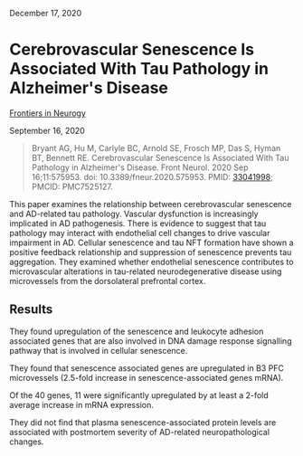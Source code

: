 December 17, 2020

# Cerebrovascular Senescence Is Associated With Tau Pathology in Alzheimer's Disease

[Frontiers in Neurogy](https://doi.org/10.3389/fneur.2020.575953)

September 16, 2020

> Bryant AG, Hu M, Carlyle BC, Arnold SE, Frosch MP, Das S, Hyman BT, Bennett
> RE. Cerebrovascular Senescence Is Associated With Tau Pathology in Alzheimer's
> Disease. Front Neurol. 2020 Sep 16;11:575953. doi: 10.3389/fneur.2020.575953.
> PMID: [33041998](https://pubmed.ncbi.nlm.nih.gov/33041998); PMCID: PMC7525127.

This paper examines the relationship between cerebrovascular senescence and
AD-related tau pathology. Vascular dysfunction is increasingly implicated in AD
pathogenesis. There is evidence to suggest that tau pathology may interact with
endothelial cell changes to drive vascular impairment in AD. Cellular senescence
and tau NFT formation have shown a positive feedback relationship and
suppression of senescence prevents tau aggregation. They examined whether
endothelial senescence contributes to microvascular alterations in tau-related
neurodegenerative disease using microvessels from the dorsolateral prefrontal
cortex.  

## Results

They found upregulation of the senescence and leukocyte adhesion associated
genes that are also involved in DNA damage response signalling pathway that is
involved in cellular senescence.


They found that senescence associated genes are upregulated in B3 PFC
microvessels (2.5-fold increase in senescence-associated genes mRNA).

Of the 40 genes, 11 were significantly upregulated by at least a 2-fold average
increase in mRNA expression.

They did not find that plasma senescence-associated protein levels are
associated with postmortem severity of AD-related neuropathological changes.
